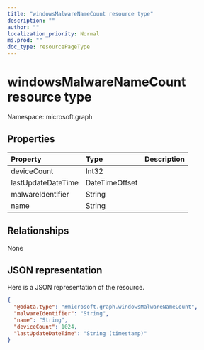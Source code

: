 ```yaml
---
title: "windowsMalwareNameCount resource type"
description: ""
author: ""
localization_priority: Normal
ms.prod: ""
doc_type: resourcePageType
---
```


# windowsMalwareNameCount resource type


Namespace: microsoft.graph



## Properties
|Property|Type|Description|
|:---|:---|:---|
|deviceCount|Int32||
|lastUpdateDateTime|DateTimeOffset||
|malwareIdentifier|String||
|name|String||

## Relationships
None

## JSON representation
Here is a JSON representation of the resource.
<!-- {
  "blockType": "resource",
  "@odata.type": "microsoft.graph.windowsMalwareNameCount"
}
-->
``` json
{
  "@odata.type": "#microsoft.graph.windowsMalwareNameCount",
  "malwareIdentifier": "String",
  "name": "String",
  "deviceCount": 1024,
  "lastUpdateDateTime": "String (timestamp)"
}
```

